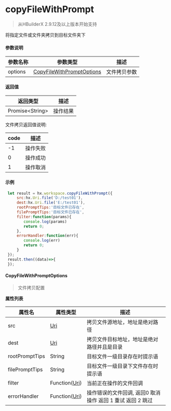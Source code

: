 # copyFileWithPrompt

> 从HBuilderX 2.9.12及以上版本开始支持

将指定文件或文件夹拷贝到目标文件夹下

#### 参数说明

|参数名称	|参数类型													|描述			|
|--			|--															|--				|
|options	|[CopyFileWithPromptOptions](#CopyFileWithPromptOptions)    |文件拷贝参数	|

#### 返回值

|返回类型				|描述		|
|--						|--			|
|Promise&lt;String&gt;	|操作结果	|

文件拷贝返回值说明:

|code	|描述									|
|--		|--										|
|-1		|操作失败								|
|0		|操作成功								|
|1		|操作取消								|


#### 示例
``` javascript
 let result = hx.workspace.copyFileWithPrompt({
     src:hx.Uri.file('D:/test01'),
     dest:hx.Uri.file('E:/test01'),
     rootPromptTips:'目标文件已存在',
     filePromptTips:'目标文件已存在',
     filter:function(params){
 	    console.log(params)
 		return 0;
     },
     errorHandler:function(err){
 		console.log(err)
 		return 0;
     }
 });
 result.then((data)=>{
 });
```

#### CopyFileWithPromptOptions

> 文件拷贝配置

**属性列表**

|属性名		|属性类型	|描述						|
|--			|--			|--							|
|src		|[Uri](/ExtensionDocs/Api/other/Uri)		|拷贝文件源地址，地址是绝对路径|
|dest		|[Uri](/ExtensionDocs/Api/other/Uri)	|拷贝文件目标地址，地址是绝对路径并且是目录|
|rootPromptTips	|String		|目标文件一级目录存在时提示语|
|filePromptTips	|String |目标文件一级目录下文件存在时提示语 |
|filter	|Function([Uri](/ExtensionDocs/Api/other/Uri)) | 当前正在操作的文件回调 |
|errorHandler	|Function([Uri](/ExtensionDocs/Api/other/Uri))	|操作错误的文件回调, 返回0 取消操作  返回 1  重试  返回 2 跳过 |